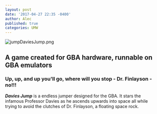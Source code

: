 ```yaml
---
layout: post
date: '2017-04-27 22:35 -0400'
author: Alec
published: true
categories: UMW
---
```

![jumpDaviesJump.png]({{site.baseurl}}/img/jumpDaviesJump.png)
## A game created for GBA hardware, runnable on GBA emulators 

### Up, up, and up you'll go, where will you stop - Dr. Finlayson - no!!!

***Davies Jump*** is a endless jumper designed for the GBA.  It stars the infamous Professor Davies as he ascends upwards into space all while trying to avoid the clutches of Dr. Finlayson, a floating space rock.  


